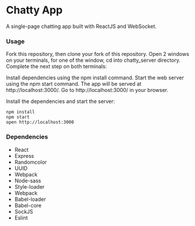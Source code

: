 Chatty App
=====================

A single-page chatting app built with ReactJS and WebSocket.

### Usage

Fork this repository, then clone your fork of this repository. Open 2 windows on your terminals, for one of the window, cd into chatty_server directory. Complete the next step on both terminals:

Install dependencies using the npm install command.
Start the web server using the npm start command. The app will be served at http://localhost:3000/.
Go to http://localhost:3000/ in your browser.


Install the dependencies and start the server:

```
npm install
npm start
open http://localhost:3000
```

### Dependencies

* React
* Express
* Randomcolor
* UUID
* Webpack
* Node-sass
* Style-loader
* Webpack
* Babel-loader
* Babel-core
* SockJS
* Eslint


